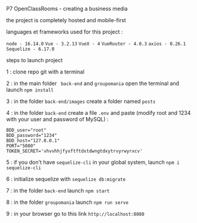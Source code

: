 P7 OpenClassRooms - creating a business media

the project is completely hosted and mobile-first

languages et frameworks used for this project :

`node - 16.14.0`
`Vue - 3.2.13`
`VueX - 4`
`VueRouter - 4.0.3`
`axios - 0.26.1`
`Sequelize - 6.17.0`

steps to launch project

1 : clone repo git with a terminal

2 : in the main folder `` back-end`` and ``groupomania`` open the terminal and launch ``npm install``

3 : in the folder ``back-end/images`` create a folder named ``posts``

4 : in the folder ``back-end`` create a file ``.env`` and paste (modify root and 1234 with your user and password of MySQL) :

```
BDD_user="root"
BDD_password="1234"
BDD_host="127.0.0.1"
PORT="5000"
TOKEN_SECRET='vhvvhhjfyxftftdxtdwngtdxytrvyrwyrxcv'
```

5 : if you don't have ``sequelize-cli`` in your global system, launch ``npm i sequelize-cli``

6 : initialize sequelize with `` sequelize db:migrate ``

7 : in the folder ``back-end`` launch `` npm start ``

8 : in the folder ``groupomania`` launch `` npm run serve ``

9 : in your browser go to this link ``http://localhost:8080``

